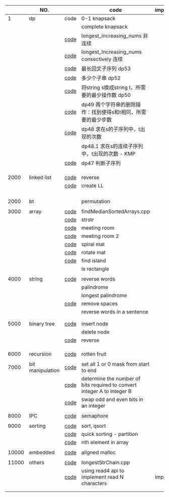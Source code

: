 |       | NO.              |                                                              | code                                                                    | important | TODO |
| ----- | ---------------- | ------------------------------------------------------------ | ----------------------------------------------------------------------- | --------- | ---- |
| 1     | dp               | code                                                         | 0-1 knapsack                                                            |           |      |
|       |                  |                                                              | complete knapsack                                                       |           |      |
|       |                  | [code](code_lib/longest_Increasing_nums.cpp)                    | longest_increasing_nums 非连续                                          |           |      |
|       |                  | [code](code_lib/longest_consectively_Increasing_nums.cpp)       | longest_Increasing_nums consectively 连续                               |           |      |
|       |                  | [code](code_lib/dp53.cpp)                                       | 最长回文子序列 dp53                                                     |           |      |
|       |                  | [code](code_lib/dp52.cpp)                                       | 多少个子串 dp52                                                         |           |      |
|       |                  | [code](code_lib/dp50.cpp)                                       | 将string s换成string t，所需要的最少操作数 dp50                         |           |      |
|       |                  | [code](code_lib/dp49.cpp)                                       | dp49 两个字符串的删除操作：找到使得s和t相同，所需要的最少步数           |           |      |
|       |                  | [code](code_lib/dp48.cpp)                                       | dp48 求在s的子序列中，t出现的次数                                       |           | todo |
|       |                  |                                                              | dp48.1 求在s的连续子序列中，t出现的次数 - KMP                           |           | todo |
|       |                  | [code](code_lib/dp47.cpp)                                       | dp47 判断子序列                                                         |           |      |
|       |                  |                                                              |                                                                         |           |      |
|       |                  |                                                              |                                                                         |           |      |
|       |                  |                                                              |                                                                         |           |      |
| 2000  | linked list      | [code](code_lib/LinkedList-reverse.cpp)                         | reverse                                                                 |           |      |
|       |                  | [code](code_lib/createLL.cpp)                                   | create LL                                                               |           |      |
|       |                  |                                                              |                                                                         |           |      |
|       |                  |                                                              |                                                                         |           |      |
|       |                  |                                                              |                                                                         |           |      |
|       |                  |                                                              |                                                                         |           |      |
| 2000  | bt               |                                                              | permutation                                                             |           |      |
|       |                  |                                                              |                                                                         |           |      |
| 3000  | array            | [code](code_lib/chapter_2/findMedianSortedArrays.cpp)           | findMedianSortedArrays.cpp                                              |           |      |
|       |                  | [code](code_lib/chapter_2_array/strstr.cpp)                     | strstr                                                                  |           |      |
|       |                  | [code](code_lib/meetingRoom.cpp)                                | meeting room                                                            |           |      |
|       |                  | [code](code_lib/meetingRoom2.cpp)                               | meeting room 2                                                          |           |      |
|       |                  | [code](code_lib/spiral_mat.cpp)                                 | spiral mat                                                              |           |      |
|       |                  | [code](code_lib/rotateMat.cpp)                                  | rotate mat                                                              |           |      |
|       |                  | [code](code_lib/findIsland.cpp)                                 | find island                                                             |           |      |
|       |                  |                                                              | is rectangle                                                            |           | todo |
|       |                  |                                                              |                                                                         |           |      |
| 4000  | string           | [code](code_lib/chapter_1/reverseWords.cpp)                     | reverse words                                                           |           |      |
|       |                  |                                                              | palindrome                                                              |           |      |
|       |                  |                                                              | longest palindrome                                                      |           |      |
|       |                  | [code](code_lib/removeSpaces.cpp)                               | remove spaces                                                           |           |      |
|       |                  |                                                              | reverse words in a sentence                                             |           |      |
|       |                  |                                                              |                                                                         |           |      |
|       |                  |                                                              |                                                                         |           |      |
| 5000  | binary tree      | [code](code_lib/chapter_10_binaryTree/InsBinTree.cpp)           | insert node                                                             |           |      |
|       |                  |                                                              | delete node                                                             |           | todo |
|       |                  | [code](code_lib/reverse_binaryTree.cpp)                         | reverse                                                                 |           |      |
|       |                  |                                                              |                                                                         |           |      |
|       |                  |                                                              |                                                                         |           |      |
|       |                  |                                                              |                                                                         |           |      |
| 6000  | recursion        | [code](code_lib/chapter_9_recursion/backtrack/rotten_fruit.cpp) | rotten fruit                                                            |           | TODO |
|       |                  |                                                              |                                                                         |           |      |
| 7000  | bit manipulation | [code](code_lib/bitManipulate.cpp)                              | set all 1 or 0 mask from start to end                                   |           |      |
|       |                  | [code](code_lib/bit_convert.cpp)                                | determine the number of bits required to convert integer A to integer B |           |      |
|       |                  | [code](code_lib/swapOddEven.cpp)                                | swap odd and even bits in an integer                                    |           |      |
|       |                  |                                                              |                                                                         |           |      |
| 8000  | IPC              | [code](demo/chapter10_semaphore.c)                              | semaphore                                                               |           |      |
|       |                  |                                                              |                                                                         |           |      |
| 9000  | sorting          | [code](code_lib/sort_qsort.cpp)                                 | sort, qsort                                                             |           |      |
|       |                  | [code](code_lib/quicksorting.cpp)                               | quick sorting - partition                                               |           |      |
|       |                  | [code](code_lib/nth_in_array.cpp)                               | nth element in array                                                    |           |      |
|       |                  |                                                              |                                                                         |           |      |
| 10000 | embedded         | [code](code_lib/alignedMallloc.cpp)                             | aligned malloc                                                          |           |      |
|       |                  |                                                              |                                                                         |           |      |
| 11000 | others           | [code](code_lib/longestStrChain.cpp)                            | longestStrChain.cpp                                                     |           | TODO |
|       |                  | [code](code_lib/read4.cpp)                                      | using read4 api to implement read N characters                          | important |      |
|       |                  |                                                              |                                                                         |           |      |
|       |                  |                                                              |                                                                         |           |      |

